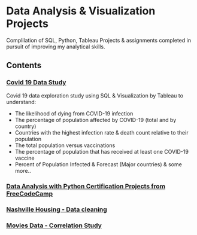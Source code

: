 # **Data Analysis & Visualization Projects**
Complilation of SQL, Python, Tableau Projects & assignments completed in pursuit of improving my analytical skills. 

## Contents
### [Covid 19 Data Study](https://github.com/tahakelan/Data_Analysis_Projects/blob/46203320698441a28390552bf43f6fdcc5c3634a/Covid19_Data_Study)
Covid 19 data exploration study using SQL & Visualization by Tableau to understand: 

- The likelihood of dying from COVID-19 infection
- The percentage of population affected by COVID-19 (total and by country)
- Countries with the highest infection rate & death count relative to their population
- The total population versus vaccinations
- The percentage of population that has received at least one COVID-19 vaccine
- Percent of Population Infected & Forecast (Major countries) & some more..


### [Data Analysis with Python Certification Projects from FreeCodeCamp](https://github.com/tahakelan/Data_Analysis_Projects/blob/46203320698441a28390552bf43f6fdcc5c3634a/Data_Analysis_with_Python_FreeCodeCamp)

### [Nashville Housing - Data cleaning](https://github.com/tahakelan/Data_Analysis_Projects/blob/46203320698441a28390552bf43f6fdcc5c3634a/Data_cleaning_Nashville_Housing/Data%20Cleaning%20using%20SQL.sql) 

### [Movies Data - Correlation Study](https://github.com/tahakelan/Data_Analysis_Projects/blob/46203320698441a28390552bf43f6fdcc5c3634a/Movies_Correlation_Study/Movie-Correlation-Study.ipynb)

